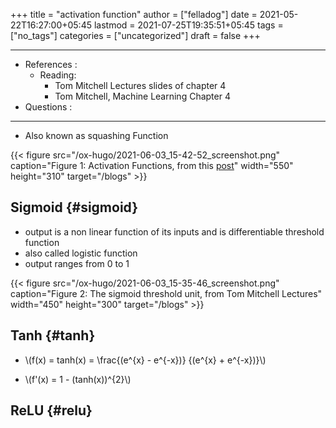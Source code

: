 +++
title = "activation function"
author = ["felladog"]
date = 2021-05-22T16:27:00+05:45
lastmod = 2021-07-25T19:35:51+05:45
tags = ["no_tags"]
categories = ["uncategorized"]
draft = false
+++

---

-   References :
    -   Reading:
        -   Tom Mitchell Lectures slides of chapter 4
        -   Tom Mitchell, Machine Learning Chapter 4
-   Questions :

---

-   Also known as squashing Function

{{< figure src="/ox-hugo/2021-06-03_15-42-52_screenshot.png" caption="Figure 1: Activation Functions, from this [post](https://zzsza.github.io/data/2018/05/13/cs231n-backpropagation-and-neural-networks/)" width="550" height="310" target="/blogs" >}}


## Sigmoid {#sigmoid}

-   output is a non linear function of its inputs and is differentiable threshold function
-   also called logistic function
-   output ranges from 0 to 1

{{< figure src="/ox-hugo/2021-06-03_15-35-46_screenshot.png" caption="Figure 2: The sigmoid threshold unit, from Tom Mitchell Lectures" width="450" height="300" target="/blogs" >}}


## Tanh {#tanh}

-   \\(f(x) = tanh(x) = \frac{(e^{x} - e^{-x})} {(e^{x} + e^{-x})}\\)

-   \\(f'(x) = 1 - (tanh(x))^{2}\\)


## ReLU {#relu}